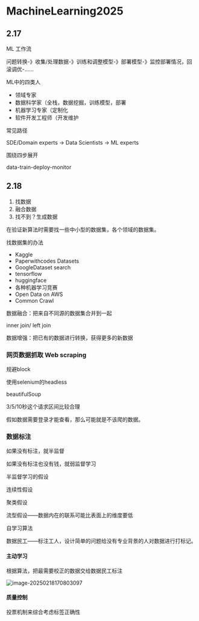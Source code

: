 # MachineLearning2025

## 2.17

ML 工作流

问题转换-》收集/处理数据-》训练和调整模型-》部署模型-》监控部署情况，回滚调优-......

ML中的四类人

- 领域专家
- 数据科学家（全栈，数据挖掘，训练模型，部署
- 机器学习专家（定制化
- 软件开发工程师（开发维护

常见路径

SDE/Domain experts -> Data Scientists -> ML experts

围绕四步展开

data-train-deploy-monitor

## 2.18

1. 找数据
2. 融合数据
3. 找不到？生成数据

在验证新算法时需要找一些中小型的数据集，各个领域的数据集。



找数据集的办法

- Kaggle
- Paperwithcodes Datasets
- GoogleDataset search
- tensorflow
- huggingface
- 各种机器学习竞赛
- Open Data on AWS
- Common Crawl



数据融合：把来自不同源的数据集合并到一起

inner join/ left join

数据增强：把已有的数据进行转换，获得更多的新数据



### 网页数据抓取 Web scraping

规避block

使用selenium的headless

beautifulSoup 

3/5/10秒这个请求区间比较合理

假如数据需要登录才能查看，那么可能就是不该爬的数据。

### 数据标注

如果没有标注，就半监督

如果没有标注也没有钱，就弱监督学习

半监督学习的假设

连续性假设

聚类假设

流型假设——数据内在的联系可能比表面上的维度要低

自学习算法

数据民工——标注工人，设计简单的问题给没有专业背景的人对数据进行打标记。

#### 主动学习

根据算法，把最需要校正的数据交给数据民工标注

![image-20250218170803097](C:\Users\19736\AppData\Roaming\Typora\typora-user-images\image-20250218170803097.png)

#### 质量控制

投票机制来综合考虑标签正确性

